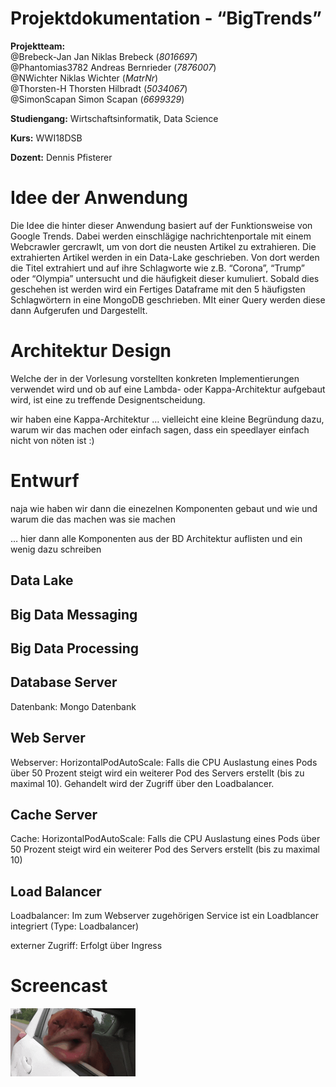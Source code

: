 # Projektdokumentation - “BigTrends”

__Projektteam:__  
@Brebeck-Jan Jan Niklas Brebeck (_8016697_)  
@Phantomias3782 Andreas Bernrieder (_7876007_)  
@NWichter Niklas Wichter (_MatrNr_)  
@Thorsten-H Thorsten Hilbradt (_5034067_)  
@SimonScapan Simon Scapan (_6699329_)  

__Studiengang:__    Wirtschaftsinformatik, Data Science  

__Kurs:__           WWI18DSB  

__Dozent:__         Dennis Pfisterer  



# Idee der Anwendung

Die Idee die hinter dieser Anwendung basiert auf der Funktionsweise von Google Trends.
Dabei werden einschlägige nachrichtenportale mit einem Webcrawler gercrawlt, um von dort die neusten Artikel zu extrahieren. Die extrahierten Artikel werden in ein Data-Lake geschrieben. Von dort werden die Titel extrahiert und auf ihre Schlagworte wie z.B. “Corona”, “Trump” oder “Olympia” untersucht und die häufigkeit dieser kumuliert. Sobald dies geschehen ist werden wird ein Fertiges Dataframe mit den 5 häufigsten Schlagwörtern in eine MongoDB geschrieben. MIt einer Query werden diese dann Aufgerufen und Dargestellt. 



# Architektur Design

Welche der in der Vorlesung vorstellten konkreten Implementierungen verwendet wird und ob auf eine Lambda- oder Kappa-Architektur aufgebaut wird, ist eine zu treffende Designentscheidung.

wir haben eine Kappa-Architektur … vielleicht eine kleine Begründung dazu, warum wir das machen oder einfach sagen, dass ein speedlayer einfach nicht von nöten ist :)



# Entwurf

naja wie haben wir dann die einezelnen Komponenten gebaut und wie und warum die das machen was sie machen

… hier dann alle Komponenten aus der BD Architektur auflisten und ein wenig dazu schreiben


## Data Lake


## Big Data Messaging


## Big Data Processing


## Database Server
Datenbank:
Mongo Datenbank

## Web Server
Webserver:
HorizontalPodAutoScale:
Falls die CPU Auslastung eines Pods über 50 Prozent steigt wird ein weiterer Pod des Servers erstellt (bis zu maximal 10). Gehandelt wird der Zugriff über den Loadbalancer.

## Cache Server
Cache:
HorizontalPodAutoScale:
Falls die CPU Auslastung eines Pods über 50 Prozent steigt wird ein weiterer Pod des Servers erstellt (bis zu maximal 10)

## Load Balancer
Loadbalancer:
Im zum Webserver zugehörigen Service ist ein Loadblancer integriert (Type: Loadbalancer)

externer Zugriff:
Erfolgt über Ingress


# Screencast
[![Screencast BigTrends](screencast.gif)](google.com)